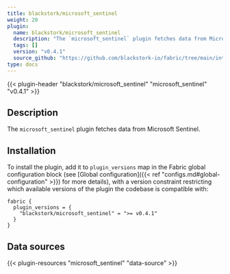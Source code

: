 ```yaml
---
title: blackstork/microsoft_sentinel
weight: 20
plugin:
  name: blackstork/microsoft_sentinel
  description: "The `microsoft_sentinel` plugin fetches data from Microsoft Sentinel."
  tags: []
  version: "v0.4.1"
  source_github: "https://github.com/blackstork-io/fabric/tree/main/internal/sentinel/"
type: docs
---
```


{{< plugin-header "blackstork/microsoft_sentinel" "microsoft_sentinel" "v0.4.1" >}}

## Description
The `microsoft_sentinel` plugin fetches data from Microsoft Sentinel.

## Installation

To install the plugin, add it to `plugin_versions` map in the Fabric global configuration block (see [Global configuration]({{< ref "configs.md#global-configuration" >}}) for more details), with a version constraint restricting which available versions of the plugin the codebase is compatible with:

```hcl
fabric {
  plugin_versions = {
    "blackstork/microsoft_sentinel" = ">= v0.4.1"
  }
}
```


## Data sources

{{< plugin-resources "microsoft_sentinel" "data-source" >}}
